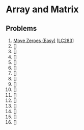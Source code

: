 # Array and Matrix

## Problems

1. [Move Zeroes (Easy)]()
[[LC283](https://leetcode.com/problems/move-zeroes/description/)]
1. []()
[[]()]
1. []()
[[]()]
1. []()
[[]()]
1. []()
[[]()]
1. []()
[[]()]
1. []()
[[]()]
1. []()
[[]()]
1. []()
[[]()]
1. []()
[[]()]
1. []()
[[]()]
1. []()
[[]()]
1. []()
[[]()]
1. []()
[[]()]
1. []()
[[]()]
1. []()
[[]()]
